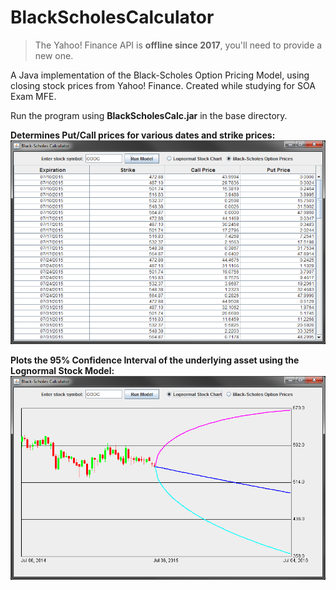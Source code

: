 # BlackScholesCalculator
> The Yahoo! Finance API is **offline since 2017**, you'll need to provide a new one.

A Java implementation of the Black-Scholes Option Pricing Model, using closing stock prices from Yahoo! Finance. Created while studying for SOA Exam MFE.

Run the program using **BlackScholesCalc.jar** in the base directory.

**Determines Put/Call prices for various dates and strike prices:**
![alt tag](/screenshots/OptionPrices.png)

**Plots the 95% Confidence Interval of the underlying asset using the Lognormal Stock Model:**
![alt tag](/screenshots/LognormalStockModel.png)
